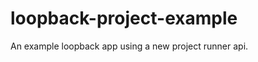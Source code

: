 loopback-project-example
========================

An example loopback app using a new project runner api.
